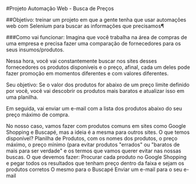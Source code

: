 #Projeto Automação Web - Busca de Preços

##Objetivo: treinar um projeto em que a gente tenha que usar automações web com Selenium para buscar as informações que precisamos¶

###Como vai funcionar:
Imagina que você trabalha na área de compras de uma empresa e precisa fazer uma comparação de fornecedores para os seus insumos/produtos.

Nessa hora, você vai constantemente buscar nos sites desses fornecedores os produtos disponíveis e o preço, afinal, cada um deles pode fazer promoção em momentos diferentes e com valores diferentes.

Seu objetivo: Se o valor dos produtos for abaixo de um preço limite definido por você, você vai descobrir os produtos mais baratos e atualizar isso em uma planilha.

Em seguida, vai enviar um e-mail com a lista dos produtos abaixo do seu preço máximo de compra.

No nosso caso, vamos fazer com produtos comuns em sites como Google Shopping e Buscapé, mas a ideia é a mesma para outros sites.
O que temos disponível?
Planilha de Produtos, com os nomes dos produtos, o preço máximo, o preço mínimo (para evitar produtos "errados" ou "baratos de mais para ser verdade" e os termos que vamos querer evitar nas nossas buscas.
O que devemos fazer:
Procurar cada produto no Google Shopping e pegar todos os resultados que tenham preço dentro da faixa e sejam os produtos corretos
O mesmo para o Buscapé
Enviar um e-mail para o seu e-mail
